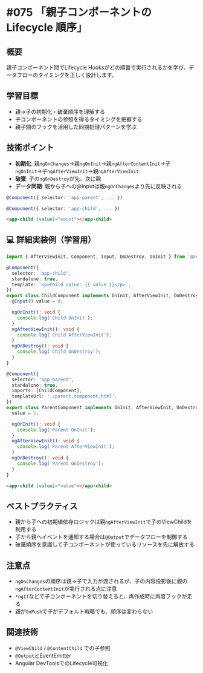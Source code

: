 # #075 「親子コンポーネントの Lifecycle 順序」

## 概要
親子コンポーネント間でLifecycle Hooksがどの順番で実行されるかを学び、データフローのタイミングを正しく設計します。

## 学習目標
- 親→子の初期化・破棄順序を理解する
- 子コンポーネントの参照を得るタイミングを把握する
- 親子間のフックを活用した同期処理パターンを学ぶ

## 技術ポイント
- **初期化**: 親`ngOnChanges`→親`ngOnInit`→親`ngAfterContentInit`→子`ngOnInit`→子`ngAfterViewInit`→親`ngAfterViewInit`
- **破棄**: 子の`ngOnDestroy`が先、次に親
- **データ同期**: 親から子への@Inputは親`ngOnChanges`より先に反映される


```typescript
@Component({ selector: 'app-parent', ... })
```

```typescript
@Component({ selector: 'app-child', ... })
```

```html
<app-child [value]="count"></app-child>
```

## 💻 詳細実装例（学習用）
```typescript
import { AfterViewInit, Component, Input, OnDestroy, OnInit } from '@angular/core';

@Component({
  selector: 'app-child',
  standalone: true,
  template: `<p>Child value: {{ value }}</p>`,
})
export class ChildComponent implements OnInit, AfterViewInit, OnDestroy {
  @Input() value = 0;

  ngOnInit(): void {
    console.log('Child OnInit');
  }
  ngAfterViewInit(): void {
    console.log('Child AfterViewInit');
  }
  ngOnDestroy(): void {
    console.log('Child OnDestroy');
  }
}

@Component({
  selector: 'app-parent',
  standalone: true,
  imports: [ChildComponent],
  templateUrl: './parent.component.html',
})
export class ParentComponent implements OnInit, AfterViewInit, OnDestroy {
  value = 1;

  ngOnInit(): void {
    console.log('Parent OnInit');
  }
  ngAfterViewInit(): void {
    console.log('Parent AfterViewInit');
  }
  ngOnDestroy(): void {
    console.log('Parent OnDestroy');
  }
}
```

```html
<app-child [value]="value"></app-child>
```

## ベストプラクティス
- 親から子への初期値依存ロジックは親`ngAfterViewInit`で子のViewChildを利用する
- 子から親へイベントを通知する場合は`@Output`でデータフローを制御する
- 破棄順序を意識して子コンポーネントが使っているリソースを先に解放する

## 注意点
- `ngOnChanges`の順序は親→子で入力が渡されるが、子の内容投影後に親の`ngAfterContentInit`が実行される点に注意
- `*ngIf`などで子コンポーネントを切り替えると、再作成時に再度フックが走る
- 親が`OnPush`で子がデフォルト戦略でも、順序は変わらない

## 関連技術
- `@ViewChild` / `@ContentChild` での子参照
- `@Output`とEventEmitter
- Angular DevToolsでのLifecycle可視化
